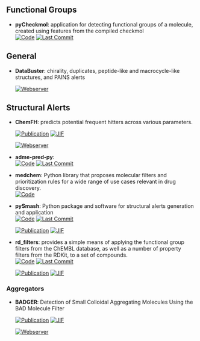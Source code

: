 

## **Functional Groups**


- **pyCheckmol**: application for detecting functional groups of a molecule, created using features from the compiled checkmol  
    [![Code](https://img.shields.io/github/stars/jeffrichardchemistry/pyCheckmol?style=for-the-badge&logo=github)](https://github.com/jeffrichardchemistry/pyCheckmol) 
    [![Last Commit](https://img.shields.io/github/last-commit/jeffrichardchemistry/pyCheckmol?style=for-the-badge&logo=github)](https://github.com/jeffrichardchemistry/pyCheckmol) 



## **General**


- **DataBuster**: chirality, duplicates, peptide-like and macrocycle-like structures, and PAINS alerts  


    [![Webserver](https://img.shields.io/badge/Webserver-online-brightgreen?style=for-the-badge&logo=cachet&logoColor=65FF8F)](https://lnkd.in/eE-DvxCt) 

## **Structural Alerts**


- **ChemFH**: predicts potential frequent hitters across various parameters.  

    [![Publication](https://img.shields.io/badge/Publication-Citations:0-blue?style=for-the-badge&logo=bookstack)](https://doi.org/10.1093/nar/gkae424) 
    [![JIF](https://img.shields.io/badge/Impact_Factor-16.60-purple?style=for-the-badge&logo=academia)](https://doi.org/10.1093/nar/gkae424)

    [![Webserver](https://img.shields.io/badge/Webserver-online-brightgreen?style=for-the-badge&logo=cachet&logoColor=65FF8F)](https://chemfh.scbdd.com/) 


- **adme-pred-py**:   
    [![Code](https://img.shields.io/github/stars/ikmckenz/adme-pred-py?style=for-the-badge&logo=github)](https://github.com/ikmckenz/adme-pred-py) 
    [![Last Commit](https://img.shields.io/github/last-commit/ikmckenz/adme-pred-py?style=for-the-badge&logo=github)](https://github.com/ikmckenz/adme-pred-py) 




- **medchem**: Python library that proposes molecular filters and prioritization rules for a wide range of use cases relevant in drug discovery.  
    [![Code](https://img.shields.io/badge/Code-Repository-blue?style=for-the-badge)](https://medchem-docs.datamol.io/stable/) 




- **pySmash**: Python package and software for structural alerts generation and application  
    [![Code](https://img.shields.io/github/stars/kotori-y/pySmash?style=for-the-badge&logo=github)](https://github.com/kotori-y/pySmash) 
    [![Last Commit](https://img.shields.io/github/last-commit/kotori-y/pySmash?style=for-the-badge&logo=github)](https://github.com/kotori-y/pySmash) 

    [![Publication](https://img.shields.io/badge/Publication-Citations:11-blue?style=for-the-badge&logo=bookstack)](https://doi.org/10.1093/bib/bbab017) 
    [![JIF](https://img.shields.io/badge/Impact_Factor-6.80-purple?style=for-the-badge&logo=academia)](https://doi.org/10.1093/bib/bbab017)



- **rd_filters**: provides a simple means of applying the functional group filters from the ChEMBL database, as well as a number of property filters from the RDKit, to a set of compounds.  
    [![Code](https://img.shields.io/github/stars/PatWalters/rd_filters?style=for-the-badge&logo=github)](https://github.com/PatWalters/rd_filters) 
    [![Last Commit](https://img.shields.io/github/last-commit/PatWalters/rd_filters?style=for-the-badge&logo=github)](https://github.com/PatWalters/rd_filters) 

    [![Publication](https://img.shields.io/badge/Publication-Citations:3111-blue?style=for-the-badge&logo=bookstack)](https://doi.org/10.1021/jm901137j) 
    [![JIF](https://img.shields.io/badge/Impact_Factor-6.80-purple?style=for-the-badge&logo=academia)](https://doi.org/10.1021/jm901137j)


### **Aggregators**

- **BADGER**: Detection of Small Colloidal Aggregating Molecules Using the BAD Molecule Filter  

    [![Publication](https://img.shields.io/badge/Publication-Citations:0-blue?style=for-the-badge&logo=bookstack)](https://doi.org/10.1021/acs.jcim.4c00363) 
    [![JIF](https://img.shields.io/badge/Impact_Factor-5.60-purple?style=for-the-badge&logo=academia)](https://doi.org/10.1021/acs.jcim.4c00363)

    [![Webserver](https://img.shields.io/badge/Webserver-online-brightgreen?style=for-the-badge&logo=cachet&logoColor=65FF8F)](https://molmodlab-aau.com/Tools.html) 

